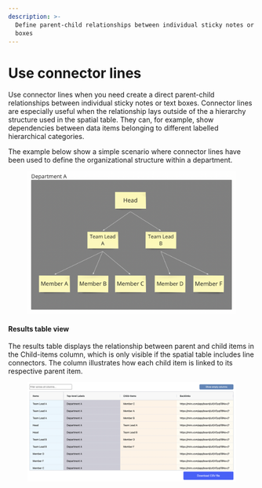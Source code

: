 ```yaml
---
description: >-
  Define parent-child relationships between individual sticky notes or text
  boxes
---
```


# Use connector lines

Use connector lines when you need create a direct parent-child relationships between individual sticky notes or text boxes. Connector lines are especially useful when the relationship lays outside of the a hierarchy structure used in the spatial table. They can, for example, show dependencies between data items belonging to different labelled hierarchical categories.&#x20;

The example below show a simple scenario where connector lines have been used to define the organizational structure within a department.&#x20;

<figure><img src="../.gitbook/assets/VisualData_LineConnectors_01.png" alt=""><figcaption></figcaption></figure>

#### Results table view

The results table displays the relationship between parent and child items in the Child-items column, which is only visible if the spatial table includes line connectors. The column illustrates how each child item is linked to its respective parent item.

<figure><img src="../.gitbook/assets/VisualData_LineConnectors_results_01.png" alt=""><figcaption></figcaption></figure>
